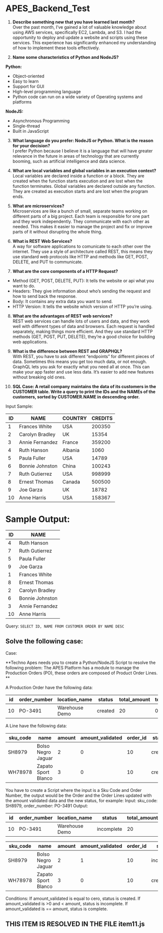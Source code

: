# APES_Backend_Test

1. **Describe something new that you have learned last month?**  
Over the past month, I’ve gained a lot of valuable knowledge about using AWS services, specifically EC2, Lambda, and S3. I had the opportunity to deploy and update a website and scripts using these services. This experience has significantly enhanced my understanding of how to implement these tools effectively.

2. **Name some characteristics of Python and NodeJS?**

**Python:**
- Object-oriented
- Easy to learn
- Support for GUI
- High-level programming language
- Python code can run on a wide variety of Operating systems and platforms

**NodeJS:**
- Asynchronous Programming
- Single-thread
- Built in JavaScript

3. **What language do you prefer: NodeJS or Python. What is the reason for your decision?**  
I prefer Python because I believe it is a language that will have greater relevance in the future in areas of technology that are currently booming, such as artificial intelligence and data science.

4. **What are local variables and global variables in an execution context?**  
Local variables are declared inside a function or a block. They are created when the function starts execution and are lost when the function terminates.
Global variables are declared outside any function. They are created as execution starts and are lost when the program ends.

5. **What are microservices?**  
Microservices are like a bunch of small, separate teams working on different parts of a big project. Each team is responsible for one part and they work independently. They communicate with each other as needed. This makes it easier to manage the project and fix or improve parts of it without disrupting the whole thing.

6. **What is REST Web Services?**  
A way for software applications to comunicate to each other over the internet. They use a style of architecture called REST, this means they use standard web protocols like HTTP and methods like GET, POST, DELETE, and PUT to communicate.

7. **What are the core components of a HTTP Request?**  
- Method (GET, POST, DELETE, PUT): It tells the website or api what you want to do.
- Headers: They give information about who’s sending the request and how to send back the response.
- Body: It contains any extra data you want to send.
- HTTP Version: It tells the website which version of HTTP you’re using.

8. **What are the advantages of REST web services?**  
REST web services can handle lots of users and data, and they work well with different types of data and browsers. Each request is handled separately, making things more efficient. And they use standard HTTP methods (GET, POST, PUT, DELETE), they’re a good choice for building web applications.

9. **What is the difference between REST and GRAPHQL?**  
With REST, you have to ask different “endpoints” for different pieces of data. Sometimes this means you get too much data, or not enough.
GraphQL lets you ask for exactly what you need all at once. This can make your app faster and use less data. It’s easier to add new features without breaking old ones.

10. **SQL Case: A retail company maintains the data of its customers in the CUSTOMER table. Write a query to print the IDs and the NAMEs of the customers, sorted by CUSTOMER.NAME in descending order.**

Input Sample:

| ID | NAME | COUNTRY | CREDITS |
| --- | --- | --- | --- |
| 1 | Frances White | USA | 200350 |
| 2 | Carolyn Bradley | UK | 15354 |
| 3 | Annie Fernandez | France | 359200 |
| 4 | Ruth Hanson | Albania | 1060 |
| 5 | Paula Fuller | USA | 14789 |
| 6 | Bonnie Johnston | China | 100243 |
| 7 | Ruth Gutierrez | USA | 998999 |
| 8 | Ernest Thomas | Canada | 500500 |
| 9 | Joe Garza | UK | 18782 |
| 10 | Anne Harris | USA | 158367 |

# Sample Output:

| ID | NAME |
|----|------|
| 4  | Ruth Hanson |
| 7  | Ruth Gutierrez |
| 5  | Paula Fuller |
| 9  | Joe Garza |
| 1  | Frances White |
| 8  | Ernest Thomas |
| 2  | Carolyn Bradley |
| 6  | Bonnie Johnston |
| 3  | Annie Fernandez |
| 10 | Anne Harris |

Query: `SELECT ID, NAME FROM CUSTOMER ORDER BY NAME DESC`

## Solve the following case:

Case:

**Techno Apes needs you to create a Python/NodeJS Script to resolve the following problem: The APES Platform has a module to manage the Production Orders (PO), these orders are composed of Product Order Lines. **

A Production Order have the following data:

| id | order_number | location_name | status   | total_amount | total_validated |
|----|--------------|---------------|----------|--------------|-----------------|
| 10 | PO-3491      | Warehouse Demo| created  |     20       |        0        |

A Line have the following data:

| sku_code | name                | amount | amount_validated | order_id | status   |
|----------|---------------------|--------|------------------|----------|----------|
| SH8979   | Bolso Negro Jaguar  |   2    |        0         |    10    | created  |
| WH78978  | Zapato Sport Blanco |   3    |        0         |    10    | created  |

You have to create a Script where the input is a Sku Code and Order Number, the output would be the Order and the Order Lines updated with the amount validated data and the new status, for example: Input: sku_code: SH8979, order_number: PO-3491 Output:

| id | order_number | location_name | status      | total_amount | total_validated |
|----|--------------|---------------|-------------|--------------|-----------------|
| 10 | PO-3491      | Warehouse Demo| incomplete  |     20       |        1        |

| sku_code | name                | amount | amount_validated | order_id | status      |
|----------|---------------------|--------|------------------|----------|-------------|
| SH8979   | Bolso Negro Jaguar  |   2    |        1         |    10    | incomplete  |
| WH78978  | Zapato Sport Blanco |   3    |        0         |    10    | created     |

Conditions: If amount_validated is equal to cero, status is created.
If amount_validated is >0 and < amount, status is incomplete.
If amount_validated is == amount, status is complete.

## THIS ITEM IS RESOLVED IN THE FILE item11.js

